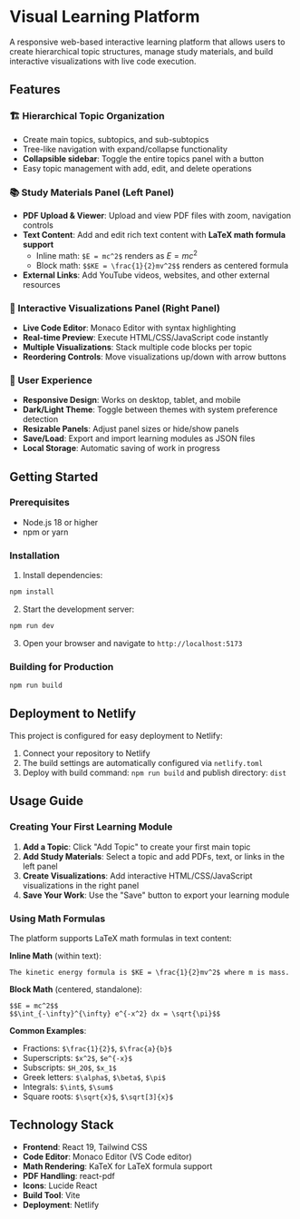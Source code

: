 # Visual Learning Platform

A responsive web-based interactive learning platform that allows users to create hierarchical topic structures, manage study materials, and build interactive visualizations with live code execution.

## Features

### 🏗️ Hierarchical Topic Organization
- Create main topics, subtopics, and sub-subtopics
- Tree-like navigation with expand/collapse functionality
- **Collapsible sidebar**: Toggle the entire topics panel with a button
- Easy topic management with add, edit, and delete operations

### 📚 Study Materials Panel (Left Panel)
- **PDF Upload & Viewer**: Upload and view PDF files with zoom, navigation controls
- **Text Content**: Add and edit rich text content with **LaTeX math formula support**
  - Inline math: `$E = mc^2$` renders as $E = mc^2$
  - Block math: `$$KE = \frac{1}{2}mv^2$$` renders as centered formula
- **External Links**: Add YouTube videos, websites, and other external resources

### 🎨 Interactive Visualizations Panel (Right Panel)
- **Live Code Editor**: Monaco Editor with syntax highlighting
- **Real-time Preview**: Execute HTML/CSS/JavaScript code instantly
- **Multiple Visualizations**: Stack multiple code blocks per topic
- **Reordering Controls**: Move visualizations up/down with arrow buttons

### 🎯 User Experience
- **Responsive Design**: Works on desktop, tablet, and mobile
- **Dark/Light Theme**: Toggle between themes with system preference detection
- **Resizable Panels**: Adjust panel sizes or hide/show panels
- **Save/Load**: Export and import learning modules as JSON files
- **Local Storage**: Automatic saving of work in progress

## Getting Started

### Prerequisites
- Node.js 18 or higher
- npm or yarn

### Installation

1. Install dependencies:
```bash
npm install
```

2. Start the development server:
```bash
npm run dev
```

3. Open your browser and navigate to `http://localhost:5173`

### Building for Production

```bash
npm run build
```

## Deployment to Netlify

This project is configured for easy deployment to Netlify:

1. Connect your repository to Netlify
2. The build settings are automatically configured via `netlify.toml`
3. Deploy with build command: `npm run build` and publish directory: `dist`

## Usage Guide

### Creating Your First Learning Module

1. **Add a Topic**: Click "Add Topic" to create your first main topic
2. **Add Study Materials**: Select a topic and add PDFs, text, or links in the left panel
3. **Create Visualizations**: Add interactive HTML/CSS/JavaScript visualizations in the right panel
4. **Save Your Work**: Use the "Save" button to export your learning module

### Using Math Formulas

The platform supports LaTeX math formulas in text content:

**Inline Math** (within text):
```
The kinetic energy formula is $KE = \frac{1}{2}mv^2$ where m is mass.
```

**Block Math** (centered, standalone):
```
$$E = mc^2$$
$$\int_{-\infty}^{\infty} e^{-x^2} dx = \sqrt{\pi}$$
```

**Common Examples**:
- Fractions: `$\frac{1}{2}$`, `$\frac{a}{b}$`
- Superscripts: `$x^2$`, `$e^{-x}$`
- Subscripts: `$H_2O$`, `$x_1$`
- Greek letters: `$\alpha$`, `$\beta$`, `$\pi$`
- Integrals: `$\int$`, `$\sum$`
- Square roots: `$\sqrt{x}$`, `$\sqrt[3]{x}$`

## Technology Stack

- **Frontend**: React 19, Tailwind CSS
- **Code Editor**: Monaco Editor (VS Code editor)
- **Math Rendering**: KaTeX for LaTeX formula support
- **PDF Handling**: react-pdf
- **Icons**: Lucide React
- **Build Tool**: Vite
- **Deployment**: Netlify
